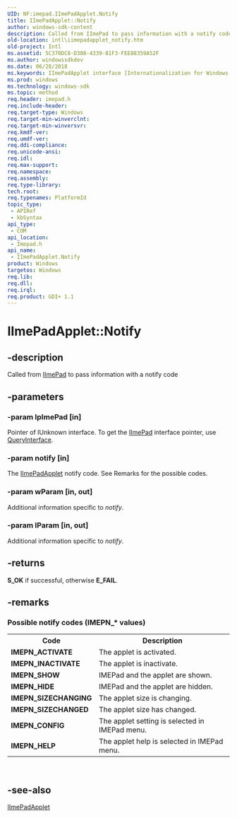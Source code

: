 ```yaml
---
UID: NF:imepad.IImePadApplet.Notify
title: IImePadApplet::Notify
author: windows-sdk-content
description: Called from IImePad to pass information with a notify code.
old-location: intl\iimepadapplet_notify.htm
old-project: Intl
ms.assetid: 5C370DC8-D308-4339-81F3-FEE88359A52F
ms.author: windowssdkdev
ms.date: 06/28/2018
ms.keywords: IImePadApplet interface [Internationalization for Windows Applications],Notify method, IImePadApplet.Notify, IImePadApplet::Notify, Notify, Notify method [Internationalization for Windows Applications], Notify method [Internationalization for Windows Applications],IImePadApplet interface, imepad/IImePadApplet::Notify, intl.iimepadapplet_notify
ms.prod: windows
ms.technology: windows-sdk
ms.topic: method
req.header: imepad.h
req.include-header: 
req.target-type: Windows
req.target-min-winverclnt: 
req.target-min-winversvr: 
req.kmdf-ver: 
req.umdf-ver: 
req.ddi-compliance: 
req.unicode-ansi: 
req.idl: 
req.max-support: 
req.namespace: 
req.assembly: 
req.type-library: 
tech.root: 
req.typenames: PlatformId
topic_type:
 - APIRef
 - kbSyntax
api_type:
 - COM
api_location:
 - Imepad.h
api_name:
 - IImePadApplet.Notify
product: Windows
targetos: Windows
req.lib: 
req.dll: 
req.irql: 
req.product: GDI+ 1.1
---
```


# IImePadApplet::Notify


## -description


Called from <a href="https://msdn.microsoft.com/6604112A-5BD5-4B2C-AECC-D09180B04D7F">IImePad</a> to pass information with a notify code


## -parameters




### -param lpImePad [in]

Pointer of IUnknown interface. To get the <a href="https://msdn.microsoft.com/6604112A-5BD5-4B2C-AECC-D09180B04D7F">IImePad</a> interface pointer, use <a href="https://msdn.microsoft.com/54d5ff80-18db-43f2-b636-f93ac053146d">QueryInterface</a>.


### -param notify [in]

The <a href="https://msdn.microsoft.com/F3BC7176-9659-47B6-AFCA-049807394961">IImePadApplet</a> notify code. See Remarks for the possible codes.


### -param wParam [in, out]

Additional information specific to <i>notify</i>.


### -param lParam [in, out]

Additional information specific to <i>notify</i>.


## -returns



<b>S_OK</b> if successful, otherwise <b>E_FAIL</b>.




## -remarks



<h3><a id="Possible_notify_codes__IMEPN___values_"></a><a id="possible_notify_codes__imepn___values_"></a><a id="POSSIBLE_NOTIFY_CODES__IMEPN___VALUES_"></a>Possible notify codes (<b>IMEPN_*</b> values)</h3>

<table>
<tr>
<th>Code</th>
<th>Description</th>
</tr>
<tr>
<td><b>IMEPN_ACTIVATE</b></td>
<td>The applet is activated.</td>
</tr>
<tr>
<td><b>IMEPN_INACTIVATE</b></td>
<td>The applet is inactivate.</td>
</tr>
<tr>
<td><b>IMEPN_SHOW</b></td>
<td>IMEPad and the applet are shown.</td>
</tr>
<tr>
<td><b>IMEPN_HIDE</b></td>
<td>IMEPad and the applet are hidden.</td>
</tr>
<tr>
<td><b>IMEPN_SIZECHANGING</b></td>
<td>The applet size is changing.</td>
</tr>
<tr>
<td><b>IMEPN_SIZECHANGED</b></td>
<td>The applet size has changed.</td>
</tr>
<tr>
<td><b>IMEPN_CONFIG</b></td>
<td>The applet setting is selected in IMEPad menu.</td>
</tr>
<tr>
<td><b>IMEPN_HELP</b></td>
<td>The applet help is selected in IMEPad menu.</td>
</tr>
</table>
 






## -see-also




<a href="https://msdn.microsoft.com/F3BC7176-9659-47B6-AFCA-049807394961">IImePadApplet</a>
 

 

